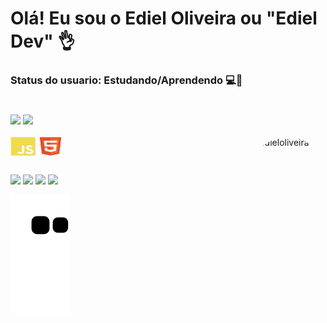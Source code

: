 # Olá! Eu sou o Ediel Oliveira ou "Ediel Dev" 👌 
### Status do usuario: Estudando/Aprendendo 💻📖
#
<div>
<img height="180em" src="https://github-readme-stats.vercel.app/api?username=EdielOliveira&show_icons=true&theme=dracula&include_all_commits=true&count_private=true"/>
<img height="180em" src="https://github-readme-stats.vercel.app/api/top-langs/?username=EdielOliveira&layout=compact&langs_count=7&theme=dracula"/>
</div>
<div style="display: inline_block"><br>
  <img align="center" alt="Edieloliveira-Js" height="30" width="40" src="https://raw.githubusercontent.com/devicons/devicon/master/icons/javascript/javascript-plain.svg">
  <img align="center" alt="Edieloliveira-HTML" height="30" width="40" src="https://raw.githubusercontent.com/devicons/devicon/master/icons/html5/html5-original.svg">
<img align="right" alt="Edieloliveira-pic" height="210" style="border-radius:100px;"  src="https://avatars.githubusercontent.com/u/113260177?s=400&u=8ae5e10786b6e361a5241ceabaeb39a06d8ade29&v=4">
</div>

 ##

<div> 
  <a href="https://www.youtube.com" target="_blank"><img src="https://img.shields.io/badge/YouTube-FF0000?style=for-the-badge&logo=youtube&logoColor=white" target="_blank"></a>
 	<a href="https://www.twitch.tv" target="_blank"><img src="https://img.shields.io/badge/Twitch-9146FF?style=for-the-badge&logo=twitch&logoColor=white" target="_blank"></a>
 <a href="https://discord.gg" target="_blank"><img src="https://img.shields.io/badge/Discord-7289DA?style=for-the-badge&logo=discord&logoColor=white" target="_blank"></a> 
  <a href = "mailto: ediel.inacio@outlook.com"><img src="https://img.shields.io/badge/-Gmail-%23333?style=for-the-badge&logo=gmail&logoColor=white" target="_blank"></a>

![Snake animation](https://github.com/rafaballerini/rafaballerini/blob/output/github-contribution-grid-snake.svg)
 
</div>
